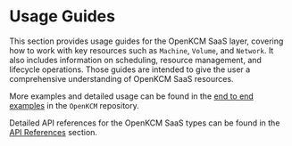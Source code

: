 # Usage Guides

This section provides usage guides for the OpenKCM SaaS layer, covering how to work with key resources such as
`Machine`, `Volume`, and `Network`. It also includes information on scheduling, resource management, and lifecycle
operations. Those guides are intended to give the user a comprehensive understanding of OpenKCM SaaS resources.

More examples and detailed usage can be found in the [end to end examples](https://github.com/openkcm/openkcm.github.io/tree/main/config/samples/e2e)
in the `OpenKCM` repository.

Detailed API references for the OpenKCM SaaS types can be found in the [API References](../api-references/) section.
